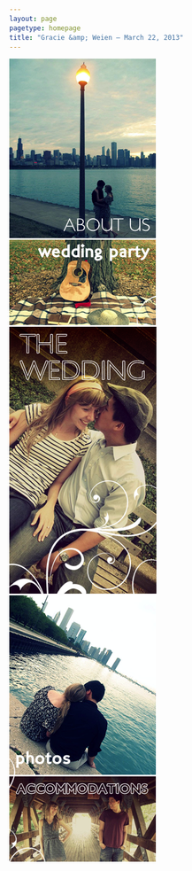 ```yaml
---
layout: page
pagetype: homepage
title: "Gracie &amp; Weien — March 22, 2013"
---
```


<div id="home-buttons">
            <a href="aboutus"><img src="/resources/button-about.png" class="button about"></a>
            <a href="weddingparty"><img src="/resources/button-weddingparty.png" class="button weddingparty"></a>
            <a href="thewedding"><img src="/resources/button-wedding.png" class="button wedding"></a>
            <a href="photos"><img src="/resources/button-photos.png" class="button photos"></a>
            <a href="accommodations"><img src="/resources/button-accommodations.png" class="button accommodations"></a>
        </div>